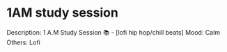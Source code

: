 # 1AM study session

Description: 1 A.M Study Session 📚 - [lofi hip hop/chill beats]
Mood: Calm
Others: Lofi